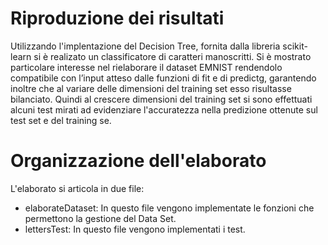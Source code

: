# Riproduzione dei risultati


Utilizzando l'implentazione del Decision Tree, fornita dalla libreria scikit-learn si è realizato un classificatore di caratteri manoscritti.
Si è mostrato particolare interesse nel rielaborare il dataset EMNIST rendendolo compatibile con l’input atteso dalle funzioni di fit e di predictg, garantendo inoltre che al variare delle dimensioni del training set esso risultasse bilanciato.
Quindi al crescere dimensioni del training set si sono effettuati alcuni test mirati ad evidenziare l'accuratezza nella predizione ottenute sul test set e del training se.

# Organizzazione dell'elaborato

L'elaborato si articola in due file:

 * elaborateDataset: In questo file vengono implementate le fonzioni che permettono la gestione del Data Set.
 * lettersTest: In questo file vengono implementati i test. 

